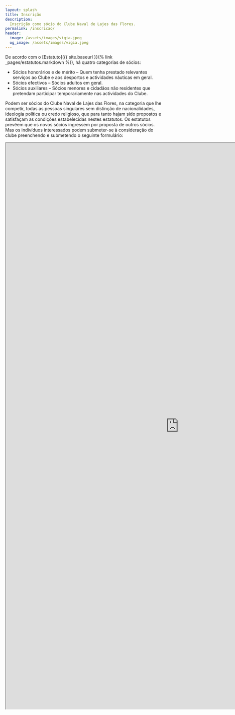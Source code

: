 ```yaml
---
layout: splash
title: Inscrição
description:
  Inscrição como sócio do Clube Naval de Lajes das Flores.
permalink: /inscricao/
header:
  image: /assets/images/vigia.jpeg
  og_image: /assets/images/vigia.jpeg
---
```


De acordo com o [Estatuto]({{ site.baseurl }}{% link _pages/estatutos.markdown %}), há quatro categorias de sócios:

- Sócios honorários e de mérito – Quem tenha prestado relevantes serviços ao Clube e aos desportos e actividades náuticas em geral.
- Sócios efectivos – Sócios adultos em geral.
- Sócios auxiliares – Sócios menores e cidadãos não residentes que pretendam participar temporariamente nas actividades do Clube.

Podem ser sócios do Clube Naval de Lajes das Flores, na categoria que lhe competir, todas as pessoas singulares sem distinção de nacionalidades, ideologia política ou credo religioso, que para tanto hajam sido propostos e satisfaçam as condições estabelecidas nestes estatutos. Os estatutos prevêem que os novos sócios ingressem por proposta de outros sócios. Mas os indivíduos interessados podem submeter-se à consideração do clube preenchendo e submetendo o seguinte formulário:

<iframe src="https://www.app.quotagest.com/inscricao-associado/2129C40FEDD01ECF7EFF73912C6F1362" title="Inscrição no Clube Naval de Lajes das Flores" width="1100" height="1800"> </iframe>